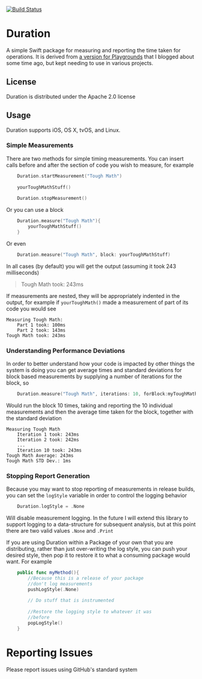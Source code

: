 [![Build Status](https://travis-ci.org/SwiftStudies/Duration.svg?branch=master)](https://travis-ci.org/SwiftStudies/Duration)

# Duration
A simple Swift package for measuring and reporting the time taken for operations. It is derived from [a version for Playgrounds](http://www.swift-studies.com/blog/2015/5/21/performance-testing-in-xcode-playgrounds) that I blogged about some time ago, but kept needing to use in various projects. 

## License 
Duration is distributed under the Apache 2.0 license

## Usage

Duration supports iOS, OS X, tvOS, and Linux.

### Simple Measurements

There are two methods for simple timing measurements. You can insert calls before and after the section of code you wish to measure, for example
```swift
	Duration.startMeasurement("Tough Math")
	
	yourToughMathStuff()
	
	Duration.stopMeasurement()
```
Or you can use a block
```swift
	Duration.measure("Tough Math"){
		yourToughMathStuff()
	}
```
Or even
```swift
	Duration.measure("Tough Math", block: yourToughMathStuff)
```
In all cases (by default) you will get the output (assuming it took 243 milliseconds)
>Tough Math took: 243ms

If measurements are nested, they will be appropriately indented in the output, for example if `yourToughMath()` made a measurement of part of its code you would see
>
	Measuring Tough Math:
		Part 1 took: 100ms
		Part 2 took: 143ms
	Tough Math took: 243ms

### Understanding Performance Deviations

In order to better understand how your code is impacted by other things the system is doing you can get average times and standard deviations for block based measurements by supplying a number of iterations for the block, so
```swift
	Duration.measure("Tough Math", iterations: 10, forBlock:myToughMath)
```
Would run the block 10 times, taking and reporting the 10  individual measurements and then the average time taken for the block, together with the standard deviation
>
	Measuring Tough Math
		Iteration 1 took: 243ms
		Iteration 2 took: 242ms
		...
		Iteration 10 took: 243ms
	Tough Math Average: 243ms
	Tough Math STD Dev.: 1ms

### Stopping Report Generation

Because you may want to stop reporting of measurements in release builds, you can set the `logStyle` variable in order to control the logging behavior
```swift
	Duration.logStyle = .None
```
Will disable measurement logging. In the future I will extend this library to support logging to a data-structure for subsequent analysis, but at this point there are two valid values `.None` and `.Print` 

If you are using Duration within a Package of your own that you are distributing, rather than just over-writing the log style, you can push your desired style, then pop it to restore it to what a consuming package would want. For example
```swift
	public func myMethod(){
		//Because this is a release of your package
		//don't log measurements
		pushLogStyle(.None)
		
		// Do stuff that is instrumented
		
		//Restore the logging style to whatever it was
		//before
		popLogStyle()
	}
```
# Reporting Issues
Please report issues using GitHub's standard system
